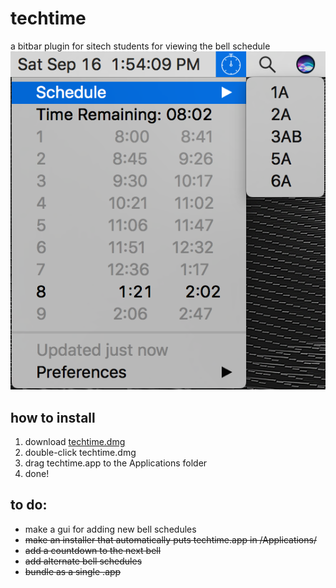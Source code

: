 # techtime
a bitbar plugin for sitech students for viewing the bell schedule
![](https://raw.githubusercontent.com/klamike/techtime/master/demopic.png)
## how to install

1) download [techtime.dmg](https://github.com/klamike/techtime/releases)
2) double-click techtime.dmg
3) drag techtime.app to the Applications folder
4) done!

## to do:

- make a gui for adding new bell schedules
- ~~make an installer that automatically puts techtime.app in /Applications/~~
 - ~~add a countdown to the next bell~~
 - ~~add alternate bell schedules~~
 - ~~bundle as a single .app~~
